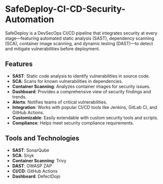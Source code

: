 # SafeDeploy-CI-CD-Security-Automation

SafeDeploy is a DevSecOps CI/CD pipeline that integrates security at every stage—featuring automated static analysis (SAST), dependency scanning (SCA), container image scanning, and dynamic testing (DAST)—to detect and mitigate vulnerabilities before deployment.

## Features

- **SAST**: Static code analysis to identify vulnerabilities in source code.
- **SCA**: Scans for known vulnerabilities in dependencies.
- **Container Scanning**: Analyzes container images for security issues.
- **Dashboard**: Provides a comprehensive view of security findings and trends.
- **Alerts**: Notifies teams of critical vulnerabilities.
- **Integration**: Works with popular CI/CD tools like Jenkins, GitLab CI, and GitHub Actions.
- **Customizable**: Easily extendable with custom security tools and scripts.
- **Compliance**: Helps meet security compliance requirements.

## Tools and Technologies

- **SAST**: SonarQube
- **SCA**: Snyk
- **Container Scanning**: Trivy
- **DAST**: OWASP ZAP
- **CI/CD**: GitHub Actions
- **Dashboard**: DefectDojo

